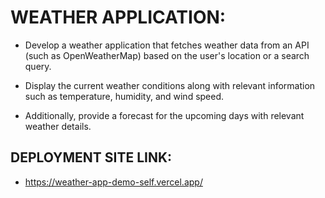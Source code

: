 # WEATHER APPLICATION:

- Develop a weather application that fetches weather data from an API (such as OpenWeatherMap) based on the user's location or a search query.

- Display the current weather conditions along with relevant information such as temperature, humidity, and wind speed.

- Additionally, provide a forecast for the upcoming days with relevant weather details.

## DEPLOYMENT SITE LINK:

- https://weather-app-demo-self.vercel.app/
